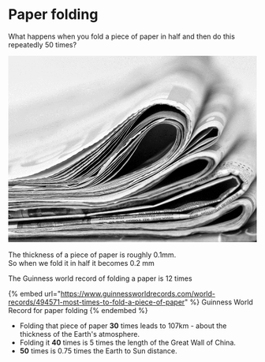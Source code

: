 # Paper folding

What happens when you fold a piece of paper in half and then do this repeatedly 50 times?

![folding a piece of paper](<../.gitbook/assets/paper fold.png>)

The thickness of a piece of paper is roughly 0.1mm.\
So when we fold it in half it becomes 0.2 mm

The Guinness world record of folding a paper is 12 times

{% embed url="https://www.guinnessworldrecords.com/world-records/494571-most-times-to-fold-a-piece-of-paper" %}
Guinness World Record for paper folding
{% endembed %}

* Folding that piece of paper **30** times leads to 107km - about the thickness of the Earth's atmosphere.
* Folding it **40** times is 5 times the length of the Great Wall of China.
* **50** times is 0.75 times the Earth to Sun distance.

